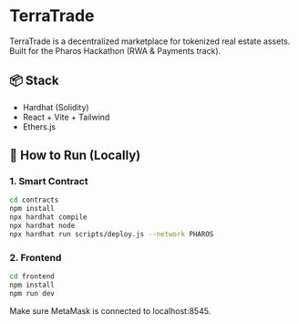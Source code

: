 # TerraTrade

TerraTrade is a decentralized marketplace for tokenized real estate assets. Built for the Pharos Hackathon (RWA & Payments track).

## 📦 Stack
- Hardhat (Solidity)
- React + Vite + Tailwind
- Ethers.js

## 🚀 How to Run (Locally)

### 1. Smart Contract
```bash
cd contracts
npm install
npx hardhat compile
npx hardhat node
npx hardhat run scripts/deploy.js --network PHAROS
```

### 2. Frontend
```bash
cd frontend
npm install
npm run dev
```

Make sure MetaMask is connected to localhost:8545.


